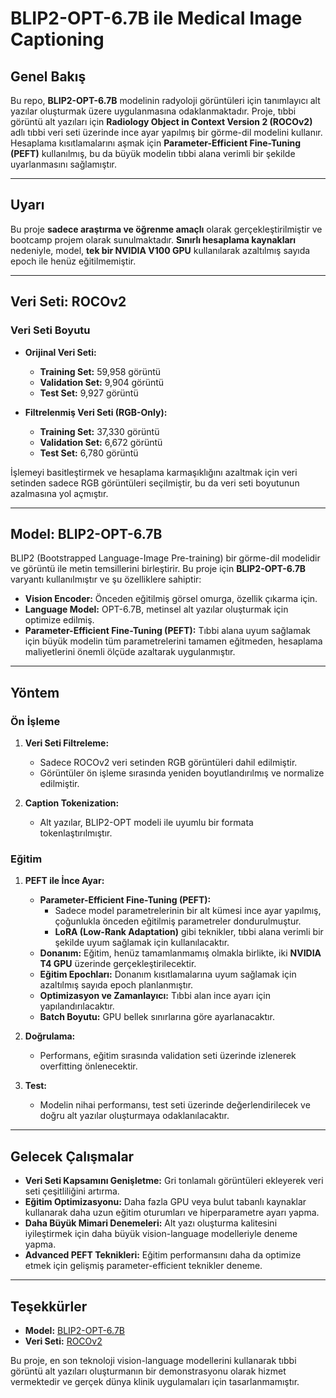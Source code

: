 # BLIP2-OPT-6.7B ile Medical Image Captioning

## Genel Bakış

Bu repo, **BLIP2-OPT-6.7B** modelinin radyoloji görüntüleri için tanımlayıcı alt yazılar oluşturmak üzere uygulanmasına odaklanmaktadır. Proje, tıbbi görüntü alt yazıları için **Radiology Object in Context Version 2 (ROCOv2)** adlı tıbbi veri seti üzerinde ince ayar yapılmış bir görme-dil modelini kullanır. Hesaplama kısıtlamalarını aşmak için **Parameter-Efficient Fine-Tuning (PEFT)** kullanılmış, bu da büyük modelin tıbbi alana verimli bir şekilde uyarlanmasını sağlamıştır.

---

## Uyarı

Bu proje **sadece araştırma ve öğrenme amaçlı** olarak gerçekleştirilmiştir ve bootcamp projem olarak sunulmaktadır. **Sınırlı hesaplama kaynakları** nedeniyle, model, **tek bir NVIDIA V100 GPU** kullanılarak azaltılmış sayıda epoch ile henüz eğitilmemiştir.

---

## Veri Seti: ROCOv2

### Veri Seti Boyutu

- **Orijinal Veri Seti:**

  - **Training Set:** 59,958 görüntü
  - **Validation Set:** 9,904 görüntü
  - **Test Set:** 9,927 görüntü

- **Filtrelenmiş Veri Seti (RGB-Only):**
  - **Training Set:** 37,330 görüntü
  - **Validation Set:** 6,672 görüntü
  - **Test Set:** 6,780 görüntü

İşlemeyi basitleştirmek ve hesaplama karmaşıklığını azaltmak için veri setinden sadece RGB görüntüleri seçilmiştir, bu da veri seti boyutunun azalmasına yol açmıştır.

---

## Model: BLIP2-OPT-6.7B

BLIP2 (Bootstrapped Language-Image Pre-training) bir görme-dil modelidir ve görüntü ile metin temsillerini birleştirir. Bu proje için **BLIP2-OPT-6.7B** varyantı kullanılmıştır ve şu özelliklere sahiptir:

- **Vision Encoder:** Önceden eğitilmiş görsel omurga, özellik çıkarma için.
- **Language Model:** OPT-6.7B, metinsel alt yazılar oluşturmak için optimize edilmiş.
- **Parameter-Efficient Fine-Tuning (PEFT):** Tıbbi alana uyum sağlamak için büyük modelin tüm parametrelerini tamamen eğitmeden, hesaplama maliyetlerini önemli ölçüde azaltarak uygulanmıştır.

---

## Yöntem

### Ön İşleme

1. **Veri Seti Filtreleme:**

   - Sadece ROCOv2 veri setinden RGB görüntüleri dahil edilmiştir.
   - Görüntüler ön işleme sırasında yeniden boyutlandırılmış ve normalize edilmiştir.

2. **Caption Tokenization:**
   - Alt yazılar, BLIP2-OPT modeli ile uyumlu bir formata tokenlaştırılmıştır.

### Eğitim

1. **PEFT ile İnce Ayar:**

   - **Parameter-Efficient Fine-Tuning (PEFT):**
     - Sadece model parametrelerinin bir alt kümesi ince ayar yapılmış, çoğunlukla önceden eğitilmiş parametreler dondurulmuştur.
     - **LoRA (Low-Rank Adaptation)** gibi teknikler, tıbbi alana verimli bir şekilde uyum sağlamak için kullanılacaktır.
   - **Donanım:** Eğitim, henüz tamamlanmamış olmakla birlikte, iki **NVIDIA T4 GPU** üzerinde gerçekleştirilecektir.
   - **Eğitim Epochları:** Donanım kısıtlamalarına uyum sağlamak için azaltılmış sayıda epoch planlanmıştır.
   - **Optimizasyon ve Zamanlayıcı:** Tıbbi alan ince ayarı için yapılandırılacaktır.
   - **Batch Boyutu:** GPU bellek sınırlarına göre ayarlanacaktır.

2. **Doğrulama:**

   - Performans, eğitim sırasında validation seti üzerinde izlenerek overfitting önlenecektir.

3. **Test:**
   - Modelin nihai performansı, test seti üzerinde değerlendirilecek ve doğru alt yazılar oluşturmaya odaklanılacaktır.

---

## Gelecek Çalışmalar

- **Veri Seti Kapsamını Genişletme:** Gri tonlamalı görüntüleri ekleyerek veri seti çeşitliliğini artırma.
- **Eğitim Optimizasyonu:** Daha fazla GPU veya bulut tabanlı kaynaklar kullanarak daha uzun eğitim oturumları ve hiperparametre ayarı yapma.
- **Daha Büyük Mimari Denemeleri:** Alt yazı oluşturma kalitesini iyileştirmek için daha büyük vision-language modelleriyle deneme yapma.
- **Advanced PEFT Teknikleri:** Eğitim performansını daha da optimize etmek için gelişmiş parameter-efficient teknikler deneme.

---

## Teşekkürler

- **Model:** [BLIP2-OPT-6.7B](https://huggingface.co/Salesforce/blip2-opt-6.7b)
- **Veri Seti:** [ROCOv2](https://github.com/radiclinic/roco)

Bu proje, en son teknoloji vision-language modellerini kullanarak tıbbi görüntü alt yazıları oluşturmanın bir demonstrasyonu olarak hizmet vermektedir ve gerçek dünya klinik uygulamaları için tasarlanmamıştır.